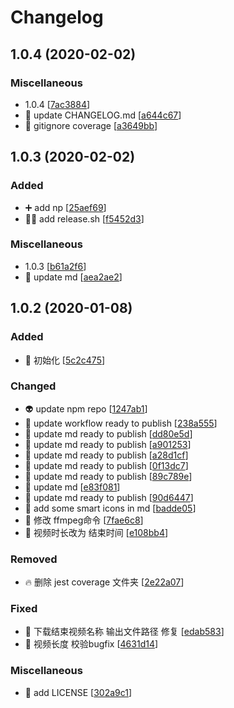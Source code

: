 # Changelog

<a name="1.0.4"></a>
## 1.0.4 (2020-02-02)

### Miscellaneous

-  1.0.4 [[7ac3884](https://github.com/Simon-Bin/video_helper/commit/7ac388440738906055890ececd0e078d27e385d8)]
- 📝 update CHANGELOG.md [[a644c67](https://github.com/Simon-Bin/video_helper/commit/a644c6713a5aa07c2e34a098c23bf0c882c17355)]
- 🙈 gitignore coverage [[a3649bb](https://github.com/Simon-Bin/video_helper/commit/a3649bb1185330fc22073cff194ad4ccfb857653)]


<a name="1.0.3"></a>
## 1.0.3 (2020-02-02)

### Added

- ➕ add np [[25aef69](https://github.com/Simon-Bin/video_helper/commit/25aef695a03819595c6f796d3feaf07e0070ecd1)]
- 👷‍♂️ add release.sh [[f5452d3](https://github.com/Simon-Bin/video_helper/commit/f5452d3bd396fc5c4354d865f8f53601c1d34b5d)]

### Miscellaneous

-  1.0.3 [[b61a2f6](https://github.com/Simon-Bin/video_helper/commit/b61a2f6ec982cfab0e39500d4d1e3ddca1620afb)]
- 📝 update md [[aea2ae2](https://github.com/Simon-Bin/video_helper/commit/aea2ae2ee707da4cd00d91f651f2d2803532fec5)]


<a name="1.0.2"></a>
## 1.0.2 (2020-01-08)

### Added

- 🎉 初始化 [[5c2c475](https://github.com/Simon-Bin/video_helper/commit/5c2c475e7ade9280b5210a757754fbba374d4c8e)]

### Changed

- 👽 update npm repo [[1247ab1](https://github.com/Simon-Bin/video_helper/commit/1247ab1df494ce6b81bd9043b9ab5e088ed5c7bd)]
- 💄 update workflow ready to publish [[238a555](https://github.com/Simon-Bin/video_helper/commit/238a555ba8e3bb259762c3616c62376b0acab5e1)]
- 💄 update md ready to publish [[dd80e5d](https://github.com/Simon-Bin/video_helper/commit/dd80e5db868b9007887e47520d347b0e6e86b32b)]
- 💄 update md ready to publish [[a901253](https://github.com/Simon-Bin/video_helper/commit/a901253cf2ddb84ea7edb3955c03f364d4fa0546)]
- 💄 update md ready to publish [[a28d1cf](https://github.com/Simon-Bin/video_helper/commit/a28d1cf3519785eb681097a9f48642c5be940270)]
- 💄 update md ready to publish [[0f13dc7](https://github.com/Simon-Bin/video_helper/commit/0f13dc72710484ddcd1df58fd36828d292d2a384)]
- 💄 update md ready to publish [[89c789e](https://github.com/Simon-Bin/video_helper/commit/89c789ed8c3855c3e0596d69b864d9b63d1d6b28)]
- 💄 update md [[e83f081](https://github.com/Simon-Bin/video_helper/commit/e83f08139d7ecc52f8552a473c4f5c3716c5ba54)]
- 💄 update md ready to publish [[90d6447](https://github.com/Simon-Bin/video_helper/commit/90d6447fe78a95b258986c8a901ca926e0932683)]
- 💄 add some smart icons in md [[badde05](https://github.com/Simon-Bin/video_helper/commit/badde054cb3aaea81a1745e8f4f7e5e6d85ff398)]
- 🎨 修改 ffmpeg命令 [[7fae6c8](https://github.com/Simon-Bin/video_helper/commit/7fae6c88c5b9222cde452ef810b69b6e9a63da73)]
- 🚸 视频时长改为 结束时间 [[e108bb4](https://github.com/Simon-Bin/video_helper/commit/e108bb4fe4ff32cc50f9986a87f23d3e92b19cc0)]

### Removed

- 🔥 删除 jest coverage 文件夹 [[2e22a07](https://github.com/Simon-Bin/video_helper/commit/2e22a073c427b97715554d8274493c2a8f2e80b1)]

### Fixed

- 🐛 下载结束视频名称  输出文件路径 修复 [[edab583](https://github.com/Simon-Bin/video_helper/commit/edab5830a495feccd638f7ebe0ebdfa680aa3156)]
- 🐛 视频长度 校验bugfix [[4631d14](https://github.com/Simon-Bin/video_helper/commit/4631d143da5ac21f95392eea29d2d436d519a395)]

### Miscellaneous

- 📄 add LICENSE [[302a9c1](https://github.com/Simon-Bin/video_helper/commit/302a9c1d22c7ca210f90dc77570116dd01f6b1c2)]


